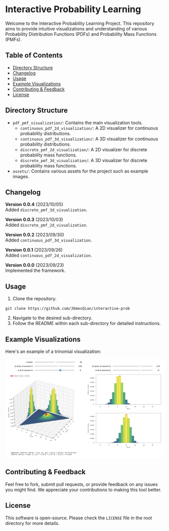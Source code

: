 # Interactive Probability Learning

Welcome to the Interactive Probability Learning Project. This repository aims to provide intuitive visualizations and understanding of various Probability Distribution Functions (PDFs) and Probability Mass Functions (PMFs).

## Table of Contents
- [Directory Structure](#directory-structure)
- [Changelog](#changelog)
- [Usage](#usage)
- [Example Visualizations](#example-visualizations)
- [Contributing & Feedback](#contributing--feedback)
- [License](#license)

## Directory Structure

- `pdf_pmf_visualization/`: Contains the main visualization tools. 
  - `continuous_pdf_2d_visualization/`: A 2D visualizer for continuous probability distributions.
  - `continuous_pdf_3d_visualization/`: A 3D visualizer for continuous probability distributions.
  - `discrete_pmf_2d_visualization/`: A 2D visualizer for discrete probability mass functions.
  - `discrete_pmf_3d_visualization/`: A 3D visualizer for discrete probability mass functions.
- `assets/`: Contains various assets for the project such as example images.

## Changelog

**Version 0.0.4** (2023/10/05)  
Added `discrete_pmf_3d_visualization`.

**Version 0.0.3** (2023/10/03)  
Added `discrete_pmf_2d_visualization`.

**Version 0.0.2** (2023/09/30)  
Added `continuous_pdf_3d_visualization`.

**Version 0.0.1** (2023/09/26)  
Added `continuous_pdf_2d_visualization`.

**Version 0.0.0** (2023/09/23)  
Implemented the framework.

## Usage

1. Clone the repository.
```
git clone https://github.com/J6mesQian/interactive-prob
```
2. Navigate to the desired sub-directory.
3. Follow the README within each sub-directory for detailed instructions.

## Example Visualizations

Here's an example of a trinomial visualization:

![Trinomial Visualization](pdf_pmf_visualization/assets/trinomial_visualization.png)

## Contributing & Feedback

Feel free to fork, submit pull requests, or provide feedback on any issues you might find. We appreciate your contributions to making this tool better.

## License

This software is open-source. Please check the `LICENSE` file in the root directory for more details.
